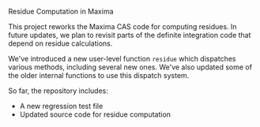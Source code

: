 Residue Computation in Maxima

This project reworks the Maxima CAS code for computing residues. In future updates, we plan to revisit parts of the definite integration code that depend on residue calculations.

We've introduced a new user-level function `residue` which dispatches various methods, including several new ones. We've also updated some of the older internal functions to use this dispatch system.

So far, the repository includes:
- A new regression test file
- Updated source code for residue computation


